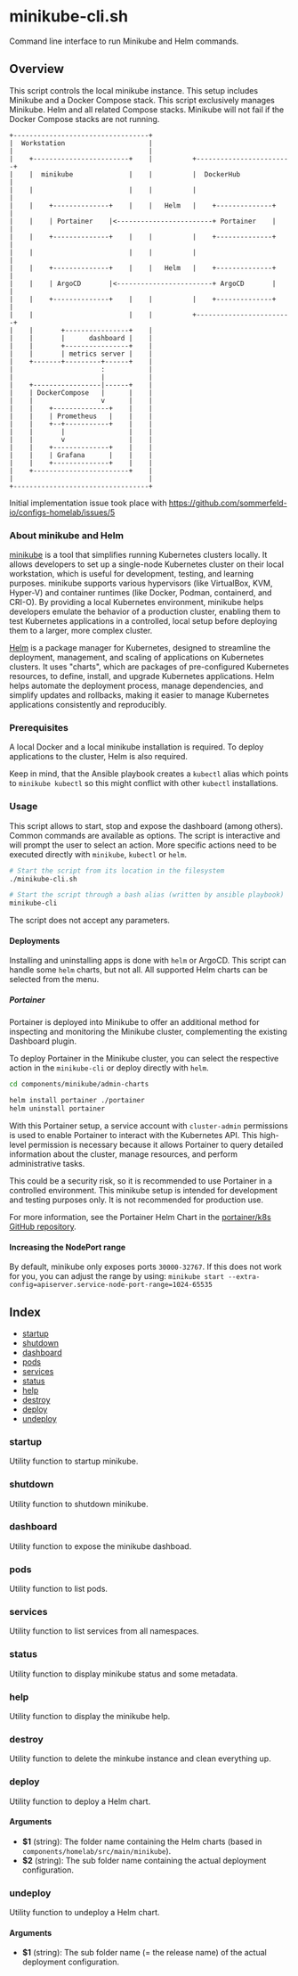 # minikube-cli.sh

Command line interface to run Minikube and Helm commands.

## Overview

This script controls the local minikube instance. This setup includes Minikube and a Docker
Compose stack. This script exclusively manages Minikube. Helm and all related Compose stacks.
Minikube will not fail if the Docker Compose stacks are not running.

```kroki-ditaa
+----------------------------------+
|  Workstation                     |
|                                  |
|    +------------------------+    |          +------------------------+
|    |  minikube              |    |          |  DockerHub             |
|    |                        |    |          |                        |
|    |    +--------------+    |    |   Helm   |    +--------------+    |
|    |    | Portainer    |<------------------------+ Portainer    |    |
|    |    +--------------+    |    |          |    +--------------+    |
|    |                        |    |          |                        |
|    |    +--------------+    |    |   Helm   |    +--------------+    |
|    |    | ArgoCD       |<------------------------+ ArgoCD       |    |
|    |    +--------------+    |    |          |    +--------------+    |
|    |                        |    |          +------------------------+
|    |       +----------------+    |
|    |       |      dashboard |    |
|    |       +----------------+    |
|    |       | metrics server |    |
|    +-------+---------+------+    |
|                      :           |
|                      |           |
|    +-----------------|------+    |
|    | DockerCompose   |      |    |
|    |                 v      |    |
|    |    +--------------+    |    |
|    |    | Prometheus   |    |    |
|    |    +--+-----------+    |    |
|    |       |                |    |
|    |       v                |    |
|    |    +--------------+    |    |
|    |    | Grafana      |    |    |
|    |    +--------------+    |    |
|    +------------------------+    |
|                                  |
+----------------------------------+
```

Initial implementation issue took place with <https://github.com/sommerfeld-io/configs-homelab/issues/5>

### About minikube and Helm
[minikube](link:) is a tool that simplifies running Kubernetes clusters locally. It allows
developers to set up a single-node Kubernetes cluster on their local workstation, which is
useful for development, testing, and learning purposes. minikube supports various hypervisors
(like VirtualBox, KVM, Hyper-V) and container runtimes (like Docker, Podman, containerd, and CRI-O).
By providing a local Kubernetes environment, minikube helps developers emulate the behavior of
a production cluster, enabling them to test Kubernetes applications in a controlled, local
setup before deploying them to a larger, more complex cluster.

[Helm](https://helm.sh) is a package manager for Kubernetes, designed to streamline the
deployment, management, and scaling of applications on Kubernetes clusters. It uses "charts",
which are packages of pre-configured Kubernetes resources, to define, install, and upgrade
Kubernetes applications. Helm helps automate the deployment process, manage dependencies, and
simplify updates and rollbacks, making it easier to manage  Kubernetes applications
consistently and reproducibly.

### Prerequisites
A local Docker and a local minikube installation is required. To deploy applications to the
cluster, Helm is also required.

Keep in mind, that the Ansible playbook creates a `kubectl` alias which points to
`minikube kubectl` so this might conflict with other `kubectl` installations.

### Usage
This script allows to start, stop and expose the dashboard (among others). Common commands
are available as options. The script is interactive and will prompt the user to select an
action. More specific actions need to be executed directly with `minikube`, `kubectl` or
`helm`.

```bash
# Start the script from its location in the filesystem
./minikube-cli.sh

# Start the script through a bash alias (written by ansible playbook)
minikube-cli
```

The script does not accept any parameters.

#### Deployments
Installing and uninstalling apps is done with `helm` or ArgoCD. This script can handle some
`helm` charts, but not all. All supported Helm charts can be selected from the menu.

##### Portainer
Portainer is deployed into Minikube to offer an additional method for inspecting and monitoring
the Minikube cluster, complementing the existing Dashboard plugin.

To deploy Portainer in the Minikube cluster, you can select the respective action in the
`minikube-cli` or deploy directly with `helm`.

```bash
cd components/minikube/admin-charts

helm install portainer ./portainer
helm uninstall portainer
```

With this Portainer setup, a service account with `cluster-admin` permissions is used to enable
Portainer to interact with the Kubernetes API. This high-level permission is necessary because
it allows Portainer to query detailed information about the cluster, manage resources, and
perform administrative tasks.

This could be a security risk, so it is recommended to use Portainer in a controlled
environment. This minikube setup is intended for development and testing purposes only. It is
not recommended for production use.

For more information, see the Portainer Helm Chart in the
[portainer/k8s GitHub repository](https://github.com/portainer/k8s).

#### Increasing the NodePort range
By default, minikube only exposes ports `30000-32767`. If this does not work for you, you can
adjust the range by using: `minikube start --extra-config=apiserver.service-node-port-range=1024-65535`

## Index

* [startup](#startup)
* [shutdown](#shutdown)
* [dashboard](#dashboard)
* [pods](#pods)
* [services](#services)
* [status](#status)
* [help](#help)
* [destroy](#destroy)
* [deploy](#deploy)
* [undeploy](#undeploy)

### startup

Utility function to startup minikube.

### shutdown

Utility function to shutdown minikube.

### dashboard

Utility function to expose the minikube dashboad.

### pods

Utility function to list pods.

### services

Utility function to list services from all namespaces.

### status

Utility function to display minikube status and some metadata.

### help

Utility function to display the minikube help.

### destroy

Utility function to delete the minkube instance and clean everything up.

### deploy

Utility function to deploy a Helm chart.

#### Arguments

* **$1** (string): The folder name containing the Helm charts (based in `components/homelab/src/main/minikube`).
* **$2** (string): The sub folder name containing the actual deployment configuration.

### undeploy

Utility function to undeploy a Helm chart.

#### Arguments

* **$1** (string): The sub folder name (= the release name) of the actual deployment configuration.
